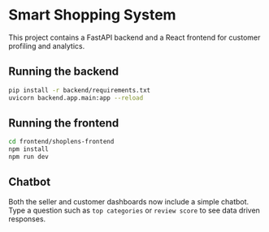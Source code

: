 # Smart Shopping System

This project contains a FastAPI backend and a React frontend for customer profiling and analytics.

## Running the backend

```bash
pip install -r backend/requirements.txt
uvicorn backend.app.main:app --reload
```

## Running the frontend

```bash
cd frontend/shoplens-frontend
npm install
npm run dev
```

## Chatbot

Both the seller and customer dashboards now include a simple chatbot. Type a question such as `top categories` or `review score` to see data driven responses.
